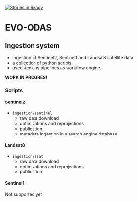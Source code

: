 [![Stories in Ready](https://badge.waffle.io/geosolutions-it/evo-odas.png?label=ready&title=Ready)](https://waffle.io/geosolutions-it/evo-odas)
# EVO-ODAS 

## Ingestion system
* ingestion of Sentinel2, Sentinel1 and Landsat8 satellite data
* a collection of python scripts
* used Jenkins pipelines as workflow engine

**WORK IN PROGRES!**

### Scripts

#### Sentinel2

* `ingestion/sentinel`
  * raw data download
  * optimizations and reprojections
  * publication
  * metadata ingestion in a search engine database

#### Landsat8

* `ingestion/lsat`
  * raw data download
  * optimizations and reprojections
  * publication
  
#### Sentinel1

Not supported yet

